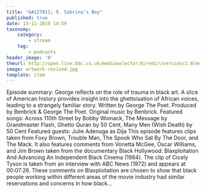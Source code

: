 ```yaml
---
title: "&#127911; 9. Sabrina’s Boy"
published: true
date: 13-11-2019 14:59
taxonomy:
    category:
        - stream
    tag:
        - podcasts
header_image: '0'
theurl: http://open.live.bbc.co.uk/mediaselector/6/redir/version/2.0/mediaset/audio-nondrm-download/proto/http/vpid/p07sqwlz.mp3
image: artwork-resized.jpg
template: item
--- 
```

Episode summary: George reflects on the role of trauma in black art. A slice of American history provides insight into the ghettoisation of African voices, leading to a strangely familiar story. Written by George The Poet. Produced by Benbrick & George The Poet. Original music by Benbrick. Featured songs: Across 110th Street by Bobby Womack, The Message by Grandmaster Flash, Ghetto Quran by 50 Cent, Many Men (Wish Death) by 50 Cent Featured guests: Julie Adenuga as Dija This episode features clips taken from Foxy Brown, Trouble Man, The Spook Who Sat By The Door, and The Mack. It also features comments from Vonetta McGee, Oscar Williams, and Jim Brown taken from the documentary Black Hollywood: Blaxploitation And Advancing An Independent Black Cinema (1984). The clip of Cicely Tyson is taken from an interview with ABC News (1972) and appears at 00:07:26. These comments on Blaxploitation are chosen to show that black people working within different areas of the movie industry had similar reservations and concerns in how black…
